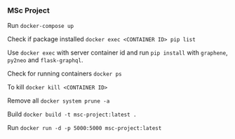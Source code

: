 ### MSc Project

Run
`docker-compose up`


Check if package installed
`docker exec <CONTAINER ID> pip list`

Use `docker exec` with server container id and run `pip install` with `graphene`, `py2neo` and `flask-graphql`.


Check for running containers
`docker ps`

To kill
`docker kill <CONTAINER ID>`

Remove all
`docker system prune -a`

Build 
`docker build -t msc-project:latest . `


Run
`docker run -d -p 5000:5000 msc-project:latest`